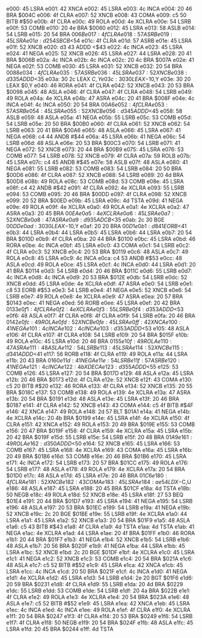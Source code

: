 e000: 45     LSRA
e001: 42     XNCA
e002: 45     LSRA
e003: 4c     INCA
e004: 20 46  BRA    $004C
e006: 4f     CLRA
e007: 52     XNCB
e008: 43     COMA
e009: c5 50  BITB   #$50
e00b: 4f     CLRA
e00c: 49     ROLA
e00d: 4e     XCLRA
e00e: 54     LSRB
e00f: 53     COMB
e010: 20 4e  BRA    $0060
e012: 45     LSRA
e013: 58     ASLB
e014: 54     LSRB
e015: 20 54  BRA    $006B
e017: 4f     CLRA
e018: 57     ASRB
e019: 45     LSRA
e01a: d2 54  SBCB   <$54
e01c: 4f     CLRA
e01d: 57     ASRB
e01e: 45     LSRA
e01f: 52     XNCB
e020: d3 43  ADDD   <$43
e022: 4c     INCA
e023: 45     LSRA
e024: 41     NEGA
e025: 52     XNCB
e026: 45     LSRA
e027: 44     LSRA
e028: 20 41  BRA    $006B
e02a: 4c     INCA
e02b: 4c     INCA
e02c: 20 4c  BRA    $007A
e02e: 41     NEGA
e02f: 53     COMB
e030: 45     LSRA
e031: 52     XNCB
e032: 20 54  BRA    $0088
e034: 4f     CLRA
e035: 57     ASRB
e036: 45     LSRA
e037: 52     XNCB
e038: d3 35  ADDD   <$35
e03a: 30 2c  LEAX   $C,Y
e03c: 30 30  LEAX   -$10,Y
e03e: 30 20  LEAX   $0,Y
e040: 46     RORA
e041: 4f     CLRA
e042: 52     XNCB
e043: 20 53  BRA    $0098
e045: 48     ASLA
e046: 4f     CLRA
e047: 4f     CLRA
e048: 54     LSRB
e049: 49     ROLA
e04a: 4e     XCLRA
e04b: 47     ASRA
e04c: 20 41  BRA    $008F
e04e: 4c     INCA
e04f: 4c     INCA
e050: 20 54  BRA    $00A6
e052: 4f     CLRA
e053: 57     ASRB
e054: 45     LSRA
e055: 52     XNCB
e056: d3 45  ADDD   <$45
e058: 58     ASLB
e059: 48     ASLA
e05a: 41     NEGA
e05b: 55     LSRB
e05c: 53     COMB
e05d: 54     LSRB
e05e: 20 50  BRA    $00B0
e060: 4f     CLRA
e061: 52     XNCB
e062: 54     LSRB
e063: 20 41  BRA    $00A6
e065: 48     ASLA
e066: 45     LSRA
e067: 41     NEGA
e068: c4 44  ANDB   #$44
e06a: 45     LSRA
e06b: 41     NEGA
e06c: 54     LSRB
e06d: 48     ASLA
e06e: 20 53  BRA    $00C3
e070: 54     LSRB
e071: 41     NEGA
e072: 52     XNCB
e073: 20 44  BRA    $00B9
e075: 45     LSRA
e076: 53     COMB
e077: 54     LSRB
e078: 52     XNCB
e079: 4f     CLRA
e07a: 59     ROLB
e07b: 45     LSRA
e07c: c4 45  ANDB   #$45
e07e: 58     ASLB
e07f: 48     ASLA
e080: 41     NEGA
e081: 55     LSRB
e082: 53     COMB
e083: 54     LSRB
e084: 20 50  BRA    $00D6
e086: 4f     CLRA
e087: 52     XNCB
e088: 54     LSRB
e089: 20 4d  BRA    $00D8
e08b: 49     ROLA
e08c: 53     COMB
e08d: 53     COMB
e08e: 45     LSRA
e08f: c4 42  ANDB   #$42
e091: 4f     CLRA
e092: 4e     XCLRA
e093: 55     LSRB
e094: 53     COMB
e095: 20 46  BRA    $00DD
e097: 4f     CLRA
e098: 52     XNCB
e099: 20 52  BRA    $00ED
e09b: 45     LSRA
e09c: 4d     TSTA
e09d: 41     NEGA
e09e: 49     ROLA
e09f: 4e     XCLRA
e0a0: 49     ROLA
e0a1: 4e     XCLRA
e0a2: 47     ASRA
e0a3: 20 45  BRA    $00EA
e0a5: 4e     XCLRA
e0a6: 45     LSRA
e0a7: 52     XNCB
e0a8: 47     ASRA
e0a9: d9 35  ADCB   <$35
e0ab: 2c 30  BGE    $00DD
e0ad: 30 30  LEAX   -$10,Y
e0af: 20 20  BRA    $00D1
e0b1: d8 41  EORB   <$41
e0b3: 44     LSRA
e0b4: 44     LSRA
e0b5: 45     LSRA
e0b6: 44     LSRA
e0b7: 20 54  BRA    $010D
e0b9: 4f     CLRA
e0ba: 20 44  BRA    $0100
e0bc: 45     LSRA
e0bd: 46     RORA
e0be: 4c     INCA
e0bf: 45     LSRA
e0c0: 43     COMA
e0c1: 54     LSRB
e0c2: 4f     CLRA
e0c3: 52     XNCB
e0c4: 20 53  BRA    $0119
e0c6: 48     ASLA
e0c7: 49     ROLA
e0c8: 45     LSRA
e0c9: 4c     INCA
e0ca: c4 53  ANDB   #$53
e0cc: 48     ASLA
e0cd: 49     ROLA
e0ce: 45     LSRA
e0cf: 4c     INCA
e0d0: 44     LSRA
e0d1: 20 41  BRA    $0114
e0d3: 54     LSRB
e0d4: 20 46  BRA    $011C
e0d6: 55     LSRB
e0d7: 4c     INCA
e0d8: 4c     INCA
e0d9: 20 53  BRA    $012E
e0db: 54     LSRB
e0dc: 52     XNCB
e0dd: 45     LSRA
e0de: 4e     XCLRA
e0df: 47     ASRA
e0e0: 54     LSRB
e0e1: c8 53  EORB   #$53
e0e3: 54     LSRB
e0e4: 41     NEGA
e0e5: 52     XNCB
e0e6: 54     LSRB
e0e7: 49     ROLA
e0e8: 4e     XCLRA
e0e9: 47     ASRA
e0ea: 20 57  BRA    $0143
e0ec: 41     NEGA
e0ed: 56     RORB
e0ee: 45     LSRA
e0ef: 20 42  BRA    $0133
e0f1: 4f     CLRA
e0f2: 4e     XCLRA
e0f3: 55     LSRB
e0f4: d3 53  ADDD   <$53
e0f6: 48     ASLA
e0f7: 4f     CLRA
e0f8: 4f     CLRA
e0f9: 54     LSRB
e0fa: 20 46  BRA    $0142
e0fc: 49     ROLA
e0fd: 52     XNCB
e0fe: 45     LSRA
e0ff: 42     XNCA
e100: 41     NEGA
e101: 4c     INCA
e102: 4c     INCA
e103: d3 53  ADDD   <$53
e105: 48     ASLA
e106: 4f     CLRA
e107: 4f     CLRA
e108: 54     LSRB
e109: 20 54  BRA    $015F
e10b: 49     ROLA
e10c: 45     LSRA
e10d: 20 46  BRA    $0155
e10f: 49     ROLA
e110: 47     ASRA
e111: 48     ASLA
e112: 54     LSRB
e113: 45     LSRA
e114: 52     XNCB
e115: d3 41  ADDD   <$41
e117: 56     RORB
e118: 4f     CLRA
e119: 49     ROLA
e11a: 44     LSRA
e11b: 20 43  BRA    $0160
e11d: 41     NEGA
e11e: 54     LSRB
e11f: 57     ASRB
e120: 41     NEGA
e121: 4c     INCA
e122: 4b     XDECA
e123: d3 55  ADDD   <$55
e125: 53     COMB
e126: 45     LSRA
e127: 20 54  BRA    $017D
e129: 48     ASLA
e12a: 45     LSRA
e12b: 20 46  BRA    $0173
e12d: 4f     CLRA
e12e: 52     XNCB
e12f: 43     COMA
e130: c5 20  BITB   #$20
e132: 46     RORA
e133: 4f     CLRA
e134: 52     XNCB
e135: 20 55  BRA    $018C
e137: 53     COMB
e138: 49     ROLA
e139: 4e     XCLRA
e13a: 47     ASRA
e13b: 20 54  BRA    $0191
e13d: 48     ASLA
e13e: 45     LSRA
e13f: 20 46  BRA    $0187
e141: 4f     CLRA
e142: 52     XNCB
e143: 43     COMA
e144: c5 4f  BITB   #$4F
e146: 42     XNCA
e147: 49     ROLA
e148: 2d 57  BLT    $01A1
e14a: 41     NEGA
e14b: 4e     XCLRA
e14c: 20 4b  BRA    $0199
e14e: 45     LSRA
e14f: 4e     XCLRA
e150: 4f     CLRA
e151: 42     XNCA
e152: 49     ROLA
e153: 20 49  BRA    $019E
e155: 53     COMB
e156: 20 47  BRA    $019F
e158: 4f     CLRA
e159: 4e     XCLRA
e15a: 45     LSRA
e15b: 20 42  BRA    $019F
e15d: 55     LSRB
e15e: 54     LSRB
e15f: 20 48  BRA    $01A9
e161: 49     ROLA
e162: d3 50  ADDD   <$50
e164: 52     XNCB
e165: 45     LSRA
e166: 53     COMB
e167: 45     LSRA
e168: 4e     XCLRA
e169: 43     COMA
e16a: 45     LSRA
e16b: 20 49  BRA    $01B6
e16d: 53     COMB
e16e: 20 46  BRA    $01B6
e170: 45     LSRA
e171: 4c     INCA
e172: 54     LSRB
e173: 20 57  BRA    $01CC
e175: 49     ROLA
e176: 54     LSRB
e177: 48     ASLA
e178: 49     ROLA
e179: 4e     XCLRA
e17a: 20 54  BRA    $01D0
e17c: 48     ASLA
e17d: 45     LSRA
e17e: 20 46  BRA    $01C6
e180: 4f     CLRA
e181: 52     XNCB
e182: 43     COMA
e183: 45     LSRA
e184: ae 54  LDX    -$C,U
e186: 48     ASLA
e187: 45     LSRA
e188: 20 45  BRA    $01CF
e18a: 4d     TSTA
e18b: 50     NEGB
e18c: 49     ROLA
e18d: 52     XNCB
e18e: 45     LSRA
e18f: 27 53  BEQ    $01E4
e191: 20 44  BRA    $01D7
e193: 45     LSRA
e194: 41     NEGA
e195: 54     LSRB
e196: 48     ASLA
e197: 20 53  BRA    $01EC
e199: 54     LSRB
e19a: 41     NEGA
e19b: 52     XNCB
e19c: 2c 20  BGE    $01BE
e19e: 55     LSRB
e19f: 4e     XCLRA
e1a0: 44     LSRA
e1a1: 45     LSRA
e1a2: 52     XNCB
e1a3: 20 54  BRA    $01F9
e1a5: 48     ASLA
e1a6: c5 43  BITB   #$43
e1a8: 4f     CLRA
e1a9: 4d     TSTA
e1aa: 4d     TSTA
e1ab: 41     NEGA
e1ac: 4e     XCLRA
e1ad: 44     LSRA
e1ae: 20 4f  BRA    $01FF
e1b0: 46     RORA
e1b1: 20 44  BRA    $01F7
e1b3: 41     NEGA
e1b4: 52     XNCB
e1b5: 54     LSRB
e1b6: 48     ASLA
e1b7: 20 56  BRA    $020F
e1b9: 41     NEGA
e1ba: 44     LSRA
e1bb: 45     LSRA
e1bc: 52     XNCB
e1bd: 2c 20  BGE    $01DF
e1bf: 4e     XCLRA
e1c0: 45     LSRA
e1c1: 41     NEGA
e1c2: 52     XNCB
e1c3: 53     COMB
e1c4: 20 54  BRA    $021A
e1c6: 48     ASLA
e1c7: c5 52  BITB   #$52
e1c9: 45     LSRA
e1ca: 42     XNCA
e1cb: 45     LSRA
e1cc: 4c     INCA
e1cd: 20 50  BRA    $021F
e1cf: 4c     INCA
e1d0: 41     NEGA
e1d1: 4e     XCLRA
e1d2: 45     LSRA
e1d3: 54     LSRB
e1d4: 2e 20  BGT    $01F6
e1d6: 20 59  BRA    $0231
e1d8: 4f     CLRA
e1d9: 55     LSRB
e1da: 20 4d  BRA    $0229
e1dc: 55     LSRB
e1dd: 53     COMB
e1de: 54     LSRB
e1df: 20 4a  BRA    $022B
e1e1: 4f     CLRA
e1e2: 49     ROLA
e1e3: 4e     XCLRA
e1e4: 20 54  BRA    $023A
e1e6: 48     ASLA
e1e7: c5 52  BITB   #$52
e1e9: 45     LSRA
e1ea: 42     XNCA
e1eb: 45     LSRA
e1ec: 4c     INCA
e1ed: 4c     INCA
e1ee: 49     ROLA
e1ef: 4f     CLRA
e1f0: 4e     XCLRA
e1f1: 20 54  BRA    $0247
e1f3: 4f     CLRA
e1f4: 20 53  BRA    $0249
e1f6: 54     LSRB
e1f7: 4f     CLRA
e1f8: 50     NEGB
e1f9: 20 54  BRA    $024F
e1fb: 48     ASLA
e1fc: 45     LSRA
e1fd: 20 45  BRA    $0244
e1ff: 4d     TSTA

